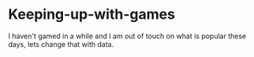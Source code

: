 # Keeping-up-with-games
I haven't gamed in a while and I am out of touch on what is popular these days, lets change that with data.
